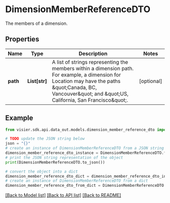 # DimensionMemberReferenceDTO

The members of a dimension.

## Properties

Name | Type | Description | Notes
------------ | ------------- | ------------- | -------------
**path** | **List[str]** | A list of strings representing the members within a dimension path. For example, a dimension for Location  may have the paths \&quot;Canada, BC, Vancouver\&quot; and \&quot;US, California, San Francisco\&quot;. | [optional] 

## Example

```python
from visier.sdk.api.data_out.models.dimension_member_reference_dto import DimensionMemberReferenceDTO

# TODO update the JSON string below
json = "{}"
# create an instance of DimensionMemberReferenceDTO from a JSON string
dimension_member_reference_dto_instance = DimensionMemberReferenceDTO.from_json(json)
# print the JSON string representation of the object
print(DimensionMemberReferenceDTO.to_json())

# convert the object into a dict
dimension_member_reference_dto_dict = dimension_member_reference_dto_instance.to_dict()
# create an instance of DimensionMemberReferenceDTO from a dict
dimension_member_reference_dto_from_dict = DimensionMemberReferenceDTO.from_dict(dimension_member_reference_dto_dict)
```
[[Back to Model list]](../README.md#documentation-for-models) [[Back to API list]](../README.md#documentation-for-api-endpoints) [[Back to README]](../README.md)


